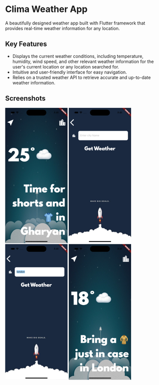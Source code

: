 # Clima Weather App

A beautifully designed weather app built with Flutter framework that provides real-time weather information for any location.

## Key Features

- Displays the current weather conditions, including temperature, humidity, wind speed, and other relevant weather information for the user's current location or any location searched for.
- Intuitive and user-friendly interface for easy navigation.
- Relies on a trusted weather API to retrieve accurate and up-to-date weather information.

## Screenshots
<img src="Simulator%20Screen%20Shot%20-%20iPhone%2014%20Pro%20-%202023-05-07%20at%2020.52.26.png" alt="Screenshot 1" width="200"/>
<img src="Simulator%20Screen%20Shot%20-%20iPhone%2014%20Pro%20-%202023-05-07%20at%2020.52.31.png" alt="Screenshot 2" width="200"/>
<img src="Simulator%20Screen%20Shot%20-%20iPhone%2014%20Pro%20-%202023-05-07%20at%2020.52.44.png" alt="Screenshot 3" width="200"/>
<img src="Simulator%20Screen%20Shot%20-%20iPhone%2014%20Pro%20-%202023-05-07%20at%2020.52.48.png" alt="Screenshot 4" width="200"/>


